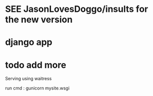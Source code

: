# SEE JasonLovesDoggo/insults for the new version 

# django app
 # todo add more
Serving using waitress

run cmd :
gunicorn mysite.wsgi
